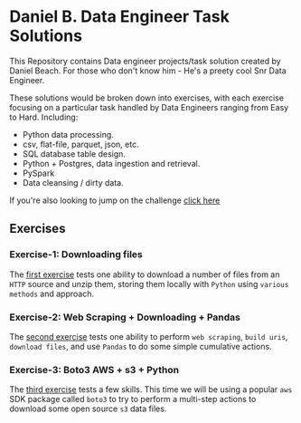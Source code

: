 # Daniel B. Data Engineer Task Solutions

This Repository contains Data engineer projects/task solution created by Daniel Beach. For those who don't know him - He's a preety cool Snr Data Engineer.

These solutions would be broken down into exercises, with each exercise focusing on a particular task handled by Data Engineers ranging from Easy to Hard. Including:

- Python data processing.
- csv, flat-file, parquet, json, etc.
- SQL database table design.
- Python + Postgres, data ingestion and retrieval.
- PySpark
- Data cleansing / dirty data.

If you're also looking to jump on the challenge [click here](https://github.com/danielbeach/data-engineering-practice)

## Exercises

### Exercise-1: Downloading files

The [first exercise](./Exercise-1/) tests one ability to download a number of files from an `HTTP` source and unzip them, storing them locally with `Python` using `various methods` and approach.

### Exercise-2: Web Scraping + Downloading + Pandas

The [second exercise](./Exercise-2/) tests one ability to perform `web scraping`, `build uris`, `download files`, and use `Pandas` to do some simple cumulative actions.

### Exercise-3: Boto3 AWS + s3 + Python

The [third exercise](./Exercise-3/) tests a few skills. This time we  will be using a popular `aws` SDK package called `boto3` to try to perform a multi-step actions to download some open source `s3` data files.
